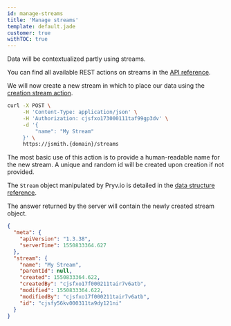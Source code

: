 ```yaml
---
id: manage-streams
title: 'Manage streams'
template: default.jade
customer: true
withTOC: true
---
```


Data will be contextualized partly using streams.

You can find all available REST actions on streams in the [API reference](http://pryv.github.io/reference/#streams).

We will now create a new stream in which to place our data using the [creation stream action](http://pryv.github.io/reference/#create-stream).

```bash
curl -X POST \
     -H 'Content-Type: application/json' \
     -H 'Authorization: cjsfxo173000111taf99gp3dv' \
     -d '{
         "name": "My Stream"
     }' \
     https://jsmith.{domain}/streams
```

The most basic use of this action is to provide a human-readable name for the new stream. A unique and random id will be created upon creation if not provided.

The `Stream` object manipulated by Pryv.io is detailed in the [data structure reference](http://pryv.github.io/reference/#data-structure-stream).

The answer returned by the server will contain the newly created stream object.

```json
{
  "meta": {
    "apiVersion": "1.3.38",
    "serverTime": 1550833364.627
  },
  "stream": {
    "name": "My Stream",
    "parentId": null,
    "created": 1550833364.622,
    "createdBy": "cjsfxo17f000211tair7v6atb",
    "modified": 1550833364.622,
    "modifiedBy": "cjsfxo17f000211tair7v6atb",
    "id": "cjsfy56kv000311ta9dy121ni"
  }
}
```
